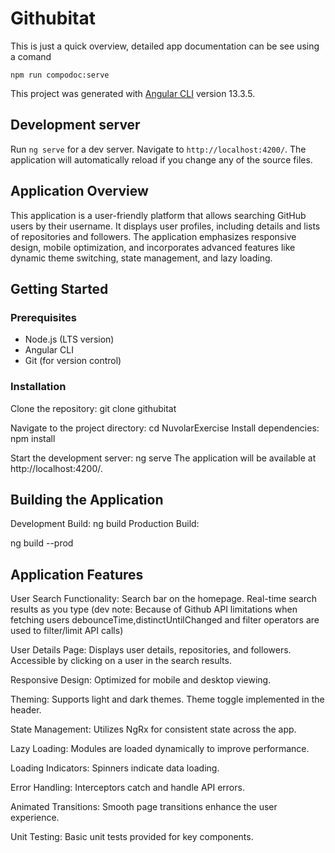 # Githubitat

This is just a quick overview, detailed app documentation can be see using a comand 

`npm run compodoc:serve`

This project was generated with [Angular CLI](https://github.com/angular/angular-cli) version 13.3.5.

## Development server

Run `ng serve` for a dev server. Navigate to `http://localhost:4200/`. The application will automatically reload if you change any of the source files.

## Application Overview
This application is a user-friendly platform that allows searching GitHub users by their username. It displays user profiles, including details and lists of repositories and followers. The application emphasizes responsive design, mobile optimization, and incorporates advanced features like dynamic theme switching, state management, and lazy loading.

## Getting Started
### Prerequisites
- Node.js (LTS version)
- Angular CLI
- Git (for version control)
### Installation
Clone the repository:
git clone githubitat

Navigate to the project directory:
cd NuvolarExercise
Install dependencies:
npm install

Start the development server:
ng serve
The application will be available at http://localhost:4200/.

## Building the Application
Development Build:
ng build
Production Build:

ng build --prod

## Application Features
User Search Functionality:
Search bar on the homepage.
Real-time search results as you type 
(dev note: Because of Github API limitations when fetching users debounceTime,distinctUntilChanged and filter operators are used to filter/limit API calls) 

User Details Page:
Displays user details, repositories, and followers.
Accessible by clicking on a user in the search results.

Responsive Design:
Optimized for mobile and desktop viewing.

Theming:
Supports light and dark themes.
Theme toggle implemented in the header.

State Management:
Utilizes NgRx for consistent state across the app.

Lazy Loading:
Modules are loaded dynamically to improve performance.

Loading Indicators:
Spinners indicate data loading.

Error Handling:
Interceptors catch and handle API errors.

Animated Transitions:
Smooth page transitions enhance the user experience.

Unit Testing:
Basic unit tests provided for key components.


